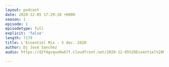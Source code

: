 ```yaml
---
layout: podcast
date: 2020-12-05 17:29:10 +0000
season: 1
episode: 1
episodetype: full
explicit: 'false'
length: 7179
title: L'Essentiel Mix - 5 dec. 2020
author: Dj José Sanchez
audio: https://d2f4gvquo0w67t.cloudfront.net/2020-12-05%20Essentiel%20Mix.mp3

---
```


